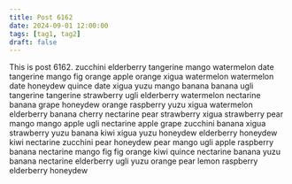 ```yaml
---
title: Post 6162
date: 2024-09-01 12:00:00
tags: [tag1, tag2]
draft: false
---
```

This is post 6162.
zucchini
elderberry
tangerine
mango
watermelon
date
tangerine
mango
fig
orange
apple
orange
xigua
watermelon
watermelon
date
honeydew
quince
date
xigua
yuzu
mango
banana
banana
ugli
tangerine
tangerine
strawberry
ugli
elderberry
watermelon
nectarine
banana
grape
honeydew
orange
raspberry
yuzu
xigua
watermelon
elderberry
banana
cherry
nectarine
pear
strawberry
xigua
strawberry
pear
mango
mango
apple
ugli
nectarine
apple
grape
zucchini
banana
xigua
strawberry
yuzu
banana
kiwi
xigua
yuzu
honeydew
elderberry
honeydew
kiwi
nectarine
zucchini
pear
honeydew
pear
mango
ugli
apple
raspberry
banana
nectarine
mango
fig
fig
orange
kiwi
quince
nectarine
banana
yuzu
banana
nectarine
elderberry
ugli
yuzu
orange
pear
lemon
raspberry
elderberry
honeydew
